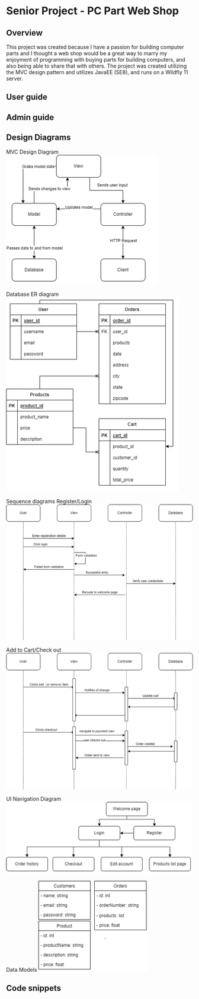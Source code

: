 # Senior Project - PC Part Web Shop

<h2>Overview</h2>
This project was created because I have a passion for building computer parts and I thought a web shop would be a great way to marry my enjoyment of programming with buying parts for building computers, and also being able to share that with others. The project was created utilizing the MVC design pattern and utilizes JavaEE (SE8), and runs on a Wildfly 11 server.
<h2>User guide</h2>

<h2>Admin guide</h2>

<h2>Design Diagrams</h2>
MVC Design Diagram
<img src="https://github.com/tray15/CST451-Senior-project/blob/main/documentation/design_diagrams/mvc_design.png?raw=true"></img>

Database ER diagram
<img src="https://github.com/tray15/CST451-Senior-project/blob/main/documentation/design_diagrams/databasediagram.png?raw=true"></img>

Sequence diagrams
Register/Login
<img src="https://github.com/tray15/CST451-Senior-project/blob/main/documentation/design_diagrams/register_sequence.png?raw=true"></img>

Add to Cart/Check out
<img src="https://github.com/tray15/CST451-Senior-project/blob/main/documentation/design_diagrams/cart_checkout_diagram.png?raw=true"></img>

UI Navigation Diagram
<img src="https://github.com/tray15/CST451-Senior-project/blob/main/documentation/design_diagrams/ui_nav_diagram.png?raw=true"></img>

Data Models
<img src="https://github.com/tray15/CST451-Senior-project/blob/main/documentation/design_diagrams/data_model_diagrams.png?raw=true"></img>
<h2>Code snippets</h2>
